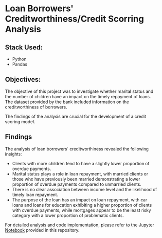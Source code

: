 # Loan Borrowers' Creditworthiness/Credit Scorring Analysis

## Stack Used:

- Python
- Pandas

## Objectives:

The objective of this project was to investigate whether marital status and the number of children have an impact on the timely repayment of loans. The dataset provided by the bank included information on the creditworthiness of borrowers.

The findings of the analysis are crucial for the development of a credit scoring model.  

## Findings

The analysis of loan borrowers' creditworthiness revealed the following insights:

- Clients with more children tend to have a slightly lower proportion of overdue payments.
- Marital status plays a role in loan repayment, with married clients or those who have previously been married demonstrating a lower proportion of overdue payments compared to unmarried clients.
- There is no clear association between income level and the likelihood of timely loan repayment.
- The purpose of the loan has an impact on loan repayment, with car loans and loans for education exhibiting a higher proportion of clients with overdue payments, while mortgages appear to be the least risky category with a lower proportion of problematic clients.

For detailed analysis and code implementation, please refer to the [Jupyter Notebook](https://github.com/Shurgalivan/Portfolio/blob/main/Credit%20Scoring/credit_scorring_research2.ipynb) provided in this repository.
